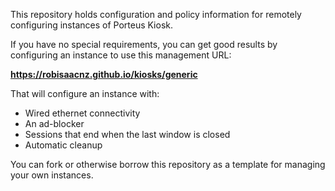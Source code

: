 This repository holds configuration and policy information for remotely configuring instances of Porteus Kiosk.

If you have no special requirements, you can get good results by configuring an instance to use this management URL:

**https://robisaacnz.github.io/kiosks/generic**

That will configure an instance with:
* Wired ethernet connectivity
* An ad-blocker
* Sessions that end when the last window is closed
* Automatic cleanup

You can fork or otherwise borrow this repository as a template for managing your own instances.